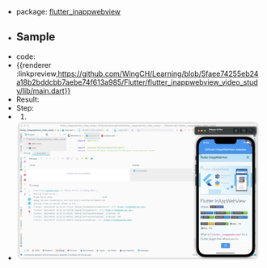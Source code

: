 - package: [flutter_inappwebview](https://pub.dev/packages/flutter_inappwebview)
- ## Sample
- code:
- {{renderer :linkpreview,https://github.com/WingCH/Learning/blob/5faee74255eb24a18b2bddcbb7aebe74f613a985/Flutter/flutter_inappwebview_video_study/lib/main.dart}}
- Result:
- Step:
- 1.
- ![image.png](../assets/image_1659840345765_0.png)